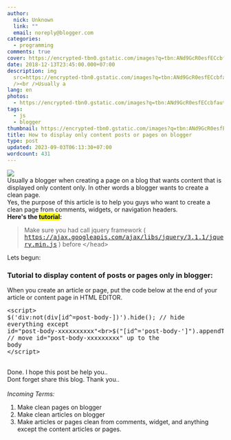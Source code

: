 ```yaml
---
author:
  nick: Unknown
  link: ""
  email: noreply@blogger.com
categories:
  - programming
comments: true
cover: https://encrypted-tbn0.gstatic.com/images?q=tbn:ANd9GcR0esfECcbfautWTR7oGMPXO6eLhiAOX03vpEXndHO2HQDPVIJC
date: 2018-12-13T23:45:00.000+07:00
description: img
  src=https://encrypted-tbn0.gstatic.com/images?q=tbn:ANd9GcR0esfECcbfautWTR7oGMPXO6eLhiAOX03vpEXndHO2HQDPVIJC
  /><br />Usually a
lang: en
photos:
  - https://encrypted-tbn0.gstatic.com/images?q=tbn:ANd9GcR0esfECcbfautWTR7oGMPXO6eLhiAOX03vpEXndHO2HQDPVIJC
tags:
  - js
  - blogger
thumbnail: https://encrypted-tbn0.gstatic.com/images?q=tbn:ANd9GcR0esfECcbfautWTR7oGMPXO6eLhiAOX03vpEXndHO2HQDPVIJC
title: How to display only content posts or pages on blogger
type: post
updated: 2023-09-03T06:13:30+07:00
wordcount: 431
---
```


<img src="https://encrypted-tbn0.gstatic.com/images?q=tbn:ANd9GcR0esfECcbfautWTR7oGMPXO6eLhiAOX03vpEXndHO2HQDPVIJC"><br>Usually a blogger when creating a page on a blog that wants content that is displayed only content only. In other words a blogger wants to create a clean page.<br>Yes, the purpose of this article is to help you guys who want to create a clean page from comments, widgets, or navigation headers.<br><b>Here's the <mark>tutorial</mark>:</b><br><blockquote>Make sure you had call jquery framework ( <kbd>https://ajax.googleapis.com/ajax/libs/jquery/3.1.1/jquery.min.js</kbd> ) before <kbd>&lt;/head&gt;</kbd></blockquote>Lets begun:<br><h3>Tutorial to display content of posts or pages only in blogger:</h3>When you create an article or page, put the code below at the end of your article or content page in HTML EDITOR.<br><pre>&lt;script&gt;<br>$('div:not(div[id^=post-body-])').hide(); // hide everything except id="post-body-xxxxxxxxxx"<br>$("[id^='post-body-']").appendTo('body'); // move id="post-body-xxxxxxxxx" up to the body<br>&lt;/script&gt;</pre><br>Done. I hope this post be help you..<br>Dont forget share this blog. Thank you..<br><br><i>Incoming Terms:</i><br><ol><li>Make clean pages on blogger</li><li>Make clean articles on blogger</li><li>Make articles or pages clean from comments, widget, and anything except the content articles or pages.</li></ol>